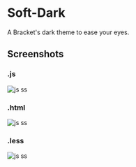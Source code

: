 Soft-Dark
=========

A Bracket's dark theme to ease your eyes.

## Screenshots ##

### .js ###
![js ss](https://raw.githubusercontent.com/ruiafonsopereira/Soft-Dark/master/ss_js.png?raw=true "js")

### .html ###
![js ss](https://raw.githubusercontent.com/ruiafonsopereira/Soft-Dark/master/ss_html.png?raw=true "html")

### .less ###
![js ss](https://raw.githubusercontent.com/ruiafonsopereira/Soft-Dark/master/ss_less.png?raw=true "less")